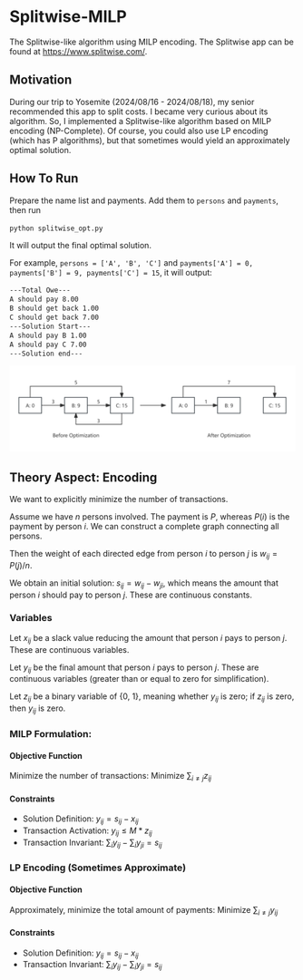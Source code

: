 # Splitwise-MILP
The Splitwise-like algorithm using MILP encoding. The Splitwise app can be found at https://www.splitwise.com/.

## Motivation
During our trip to Yosemite (2024/08/16 - 2024/08/18), my senior recommended this app to split costs. I became very curious about its algorithm. So, I implemented a Splitwise-like algorithm based on MILP encoding (NP-Complete). Of course, you could also use LP encoding (which has P algorithms), but that sometimes would yield an approximately optimal solution.

## How To Run

Prepare the name list and payments. Add them to `persons` and `payments`, then run

`python splitwise_opt.py`

It will output the final optimal solution.

For example, `persons = ['A', 'B', 'C']` and `payments['A'] = 0, payments['B'] = 9, payments['C'] = 15`, it will output:
```
---Total Owe---
A should pay 8.00
B should get back 1.00
C should get back 7.00
---Solution Start---
A should pay B 1.00
A should pay C 7.00
---Solution end---
```

![splitwise](./splitwise-all.png "Splitwise via MILP")


## Theory Aspect: Encoding
We want to explicitly minimize the number of transactions. 

Assume we have $n$ persons involved. The payment is $P$, whereas $P(i)$ is the payment by person $i$. We can construct a complete graph connecting all persons. 

Then the weight of each directed edge from person $i$ to person $j$ is $w_{ij} = P(j) / n$.

We obtain an initial solution: $s_{ij} = w_{ij}-w_{ji}$, which means the amount that person $i$ should pay to person $j$. These are continuous constants.

### Variables

Let $x_{ij}$ be a slack value reducing the amount that person $i$ pays to person $j$. These are continuous variables.

Let $y_{ij}$ be the final amount that person $i$ pays to person $j$. These are continuous variables (greater than or equal to zero for simplification).

Let $z_{ij}$ be a binary variable of {0, 1}, meaning whether $y_{ij}$ is zero; if $z_{ij}$ is zero, then $y_{ij}$ is zero.

### MILP Formulation:

#### Objective Function
Minimize the number of transactions: $\text{Minimize } \sum_{i \neq j} z_{ij}$

#### Constraints
- Solution Definition: $y_{ij} = s_{ij} - x_{ij}$
- Transaction Activation: $y_{ij} \leq M * z_{ij}$
- Transaction Invariant: $\sum_{i} y_{ij} - \sum_{i} y_{ji} = s_{ij}$

### LP Encoding (Sometimes Approximate)

#### Objective Function
Approximately, minimize the total amount of payments: $\text{Minimize } \sum_{i \neq j} y_{ij}$

#### Constraints
- Solution Definition: $y_{ij} = s_{ij} - x_{ij}$
- Transaction Invariant: $\sum_{i} y_{ij} - \sum_{i} y_{ji} = s_{ij}$
